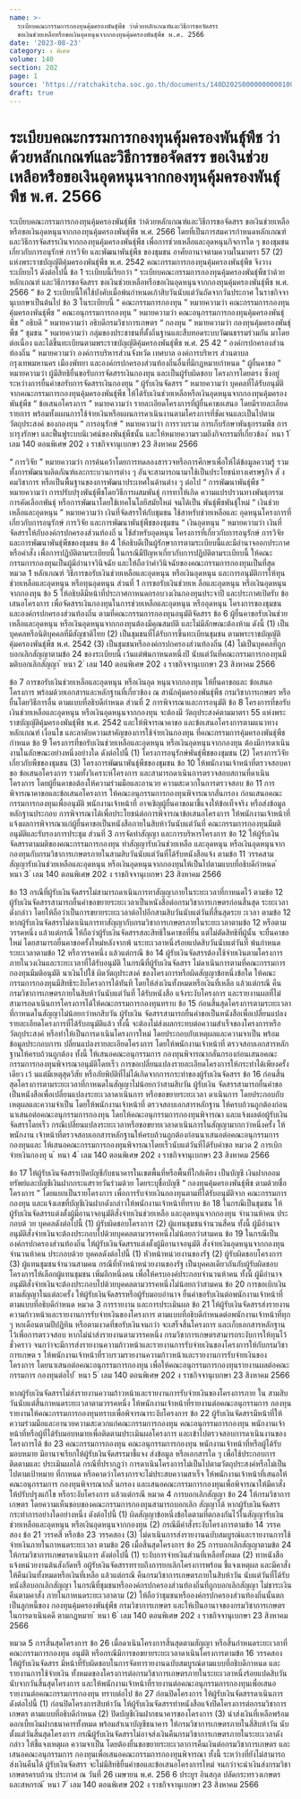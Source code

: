 ```yaml
---
name: >-
  ระเบียบคณะกรรมการกองทุนคุ้มครองพันธ์ุพืช ว่าด้วยหลักเกณฑ์และวิธีการขอจัดสรร
  ขอเงินช่วยเหลือหรือขอเงินอุดหนุนจากกองทุนคุ้มครองพันธ์ุพืช พ.ศ. 2566
date: '2023-08-23'
category: ง พิเศษ
volume: 140
section: 202
page: 1
source: 'https://ratchakitcha.soc.go.th/documents/140D202S0000000000100.pdf'
draft: true
---
```


# ระเบียบคณะกรรมการกองทุนคุ้มครองพันธ์ุพืช ว่าด้วยหลักเกณฑ์และวิธีการขอจัดสรร ขอเงินช่วยเหลือหรือขอเงินอุดหนุนจากกองทุนคุ้มครองพันธ์ุพืช พ.ศ. 2566

ระเบียบคณะกรรมการกองทุนคุ้มครองพันธุ์พืช ว่าด้วยหลักเกณฑ์และวิธีการขอจัดสรร ขอเงินช่วยเหลือหรือขอเงินอุดหนุนจากกองทุนคุ้มครองพันธุ์พืช พ.ศ. 2566 โดยที่เป็นการสมควรกำหนดหลักเกณฑ์และวิธีการจัดสรรเงินจากกองทุนคุ้มครองพันธุ์พืช เพื่อการช่วยเหลือและอุดหนุนกิจการใด ๆ ของชุมชนเกี่ยวกับการอนุรักษ์ การวิจัย และพัฒนาพันธุ์พืช ของชุมชน อาศัยอานาจตามความในมาตรา 57 (2) แห่งพระราชบัญญัติคุ้มครองพันธุ์พืช พ.ศ. 2542 คณะกรรมการกองทุนคุ้มครองพันธุ์พืช จึงวางระเบียบไว้ ดังต่อไปนี้ ข้อ 1 ระเบียบนี้เรียกว่า “ ระเบียบคณะกรรมการกองทุนคุ้มครองพันธุ์พืชว่าด้วยหลักเกณฑ์ และวิธีการขอจัดสรร ขอเงินช่วยเหลือหรือขอเงินอุดหนุนจากกองทุนคุ้มครองพันธุ์พืช พ.ศ. 2566 ” ข้อ 2 ระเบียบนี้ให้ใช้บังคับเมื่อพ้นกำหนดเก้าสิบวันนับแต่วันถัดจากวันประกาศ ในราชกิจจานุเบกษาเป็นต้นไป ข้อ 3 ในระเบียบนี้ “ คณะกรรมการกองทุน ” หมายความว่า คณะกรรมการกองทุนคุ้มครองพันธุ์พืช “ คณะอนุกรรมการกองทุน ” หมายความว่า คณะอนุกรรมการกองทุนคุ้มครองพันธุ์ พืช “ อธิบดี ” หมายความว่า อธิบดีกรมวิชาการเกษตร “ กองทุน ” หมายความว่า กองทุนคุ้มครองพันธุ์พืช “ ชุมชน ” หมายความว่า กลุ่มของประชาชนที่ตั้งถิ่นฐานและสืบทอดระบบวัฒนธรรมร่วมกัน มาโดยต่อเนื่อง และได้ขึ้นทะเบียนตามพระราชบัญญัติคุ้มครองพันธุ์พืช พ.ศ. 25 42 “ องค์กรปกครองส่วนท้องถิ่น ” หมายความว่า องค์การบริหารส่วนจังหวัด เทศบาล องค์การบริหาร ส่วนตาบล กรุงเทพมหานคร เมืองพัทยา และองค์กรปกครองส่วนท้องถิ่นอื่นที่มีกฎหมายกำหนด “ ผู้ยื่นคาขอ ” หมายความว่า ผู้มีสิทธิยื่นขอรับการจัดสรรเงินกองทุน และเป็นผู้รับผิดชอบ โครงการโดยตรง ซึ่งอยู่ระหว่างการยื่นคำขอรับการจัดสรรเงินกองทุน “ ผู้รับเงินจัดสรร ” หมายความว่า บุคคลที่ได้รับอนุมัติจากคณะกรรมการกองทุนคุ้มครองพันธุ์พืช ให้ได้รับเงินช่วยเหลือหรือเงินอุดหนุนจากกองทุนคุ้มครองพันธุ์พืช “ ข้อเสนอโครงการ ” หมายความว่า รายละเอียดโครงการที่ผู้ยื่นคาขอเสนอ โดยมีรายละเอียด รายการ พร้อมทั้งแผนการใช้จ่ายเงินหรือแผนการดาเนินงานตามโครงการที่ชัดเจนและเป็นไปตามวัตถุประสงค์ ของกองทุน “ การอนุรักษ์ ” หมายความว่า การรวบรวม การเก็บรักษาพันธุกรรมพืช การบารุงรักษา และฟื้นฟูระบบนิเวศน์ของพันธุ์พืชนั้น และให้หมายความรวมถึงกิจกรรมที่เกี่ยวข้อง ้ หนา 1 ่ เลม 140 ตอนพิเศษ 202 ง ราชกิจจานุเบกษา 23 สิงหาคม 2566

“ การวิจัย ” หมายความว่า การค้นคว้าโดยการทดลองสารวจหรือการศึกษาเพื่อให้ได้ข้อมูลความรู้ รวมทั้งการพัฒนาผลิตภัณฑ์และกระบวนการต่าง ๆ อันจะสามารถนามาใช้เป็นประโยชน์ทางเศรษฐกิจ สั งคมวิชาการ หรือเป็นพื้นฐานของการพัฒนาประเทศในด้านต่าง ๆ ต่อไป “ การพัฒนาพันธุ์พืช ” หมายความว่า การปรับปรุงพันธุ์พืชโดยวิธีการผสมพันธุ์ การทาให้เกิด ความแปรปรวนทางพันธุกรรม การคัดเลือกพันธุ์ หรือการพัฒนาโดยใช้เทคโนโลยีสมัยใหม่ จนได้เป็น พันธุ์พืชพันธุ์ใหม่ “ เงินช่วยเหลือและอุดหนุน ” หมายความว่า เงินที่จัดสรรให้กับชุมชน ใช้สาหรับช่วยเหลือและ อุดหนุนโครงการที่เกี่ยวกับการอนุรักษ์ การวิจัย และการพัฒนาพันธุ์พืชของชุมชน “ เงินอุดหนุน ” หมายความว่า เงินที่จัดสรรให้กับองค์กรปกครองส่วนท้องถิ่ น ใช้สำหรับอุดหนุน โครงการที่เกี่ยวกับการอนุรักษ์ การวิจัย และการพัฒนาพันธุ์พืชของชุมชน ข้อ 4 ให้อธิบดีเป็นผู้รักษาการตามระเบียบนี้และมีอำนาจออกประกาศ หรือคำสั่ง เพื่อการปฏิบัติตามระเบียบนี้ ในกรณีมีปัญหาเกี่ยวกับการปฏิบัติตามระเบียบนี้ ให้คณะกรรมการกองทุนเป็นผู้มีอำนาจวินิจฉัย และให้ถือว่าคำวินิจฉัยของคณะกรรมการกองทุนเป็นที่สุด หมวด 1 หลักเกณฑ์ วิธีการขอรับเงินช่วยเหลือและอุดหนุน หรือเงินอุดหนุน และการอนุมัติการให้ทุนช่วยเหลือและอุดหนุน หรือทุนอุดหนุน ส่วนที่ 1 การขอรับเงินช่วยเห ลือและอุดหนุน หรือเงินอุดหนุนจากกองทุน ข้อ 5 ให้อธิบดีมีหน้าที่ประกาศกาหนดกรอบวงเงินกองทุนประจาปี และประกาศเปิดรับ ข้อเสนอโครงการ เพื่อจัดสรรเงินกองทุนในการช่วยเหลือและอุดหนุน หรืออุดหนุน โครงการของชุมชน และองค์กรปกครองส่วนท้องถิ่น ตามที่คณะกรรมการกองทุนอนุมัติจัดสรร ข้อ 6 ผู้ยื่นคาขอรับเงินช่วยเหลือและอุดหนุน หรือเงินอุดหนุนจากกองทุนต้องมีคุณสมบัติ และไม่มีลักษณะต้องห้าม ดังนี้ (1) เป็นบุคคลหรือนิติบุคคลที่มีสัญชาติไทย (2) เป็นชุมชนที่ได้รับการขึ้นทะเบียนชุมชน ตามพระราชบัญญัติ คุ้มครองพันธุ์พืช พ.ศ. 2542 (3) เป็นชุมชนหรือองค์กรปกครองส่วนท้องถิ่น (4) ไม่เป็นบุคคลที่ถูกบอกเลิกสัญญาตามข้อ 24 ของระเบียบนี้ เว้นแต่พ้นกาหนดหนึ่งปี นับแต่วันที่คณะกรรมการกองทุนมีมติบอกเลิกสัญญา ้ หนา 2 ่ เลม 140 ตอนพิเศษ 202 ง ราชกิจจานุเบกษา 23 สิงหาคม 2566

ข้อ 7 การขอรับเงินช่วยเหลือและอุดหนุน หรือเงินอุด หนุนจากกองทุน ให้ยื่นคาขอและ ข้อเสนอโครงการ พร้อมด้วยเอกสารและหลักฐานที่เกี่ยวข้อง ณ สานักคุ้มครองพันธุ์พืช กรมวิชาการเกษตร หรือยื่นโดยวิธีการอื่น ตามแบบที่อธิบดีกำหนด ส่วนที่ 2 การพิจารณาและการอนุมัติ ข้อ 8 โครงการที่ขอรับเงินช่วยเหลือและอุดหนุน หรือเงินอุดหนุนจากกองทุน จะต้องมี วัตถุประสงค์ตามมาตรา 55 แห่งพระราชบัญญัติคุ้มครองพันธุ์พืช พ.ศ. 2542 และให้พิจารณาคาขอ และข้อเสนอโครงการตามแนวทาง หลักเกณฑ์ เงื่อนไข และลาดับความสาคัญของการใช้จ่ายเงินกองทุน ที่คณะกรรมการคุ้มครองพันธุ์พืชกำหนด ข้อ 9 โครงการที่ขอรับเงินช่วยเหลือและอุดหนุน หรือเงินอุดหนุนจากกองทุน ต้องมีการดาเนินงานในลักษณะอย่างหนึ่งอย่างใด ดังต่อไปนี้ (1) โครงการอนุรักษ์พันธุ์พืชของชุมชน (2) โครงการวิจัยเกี่ยวกับพืชของชุมชน (3) โครงการพัฒนาพันธุ์พืชของชุมชน ข้อ 10 ให้พนักงานเจ้าหน้าที่ตรวจสอบคาขอ ข้อเสนอโครงการ รวมทั้งวิเคราะห์โครงการ และสามารถดาเนินการตรวจสอบสถานที่ดาเนินโครงการ โดยผู้ยื่นคาขอต้องให้ความร่วมมือและอานวย ความสะดวกในการตรวจสอบ ข้อ 11 การพิจารณาคาขอและข้อเสนอโครงการ ให้คณะอนุกรรมการกองทุนพิจารณากลั่นกรอง ก่อนเสนอคณะกรรมการกองทุนเพื่ออนุมัติ พนักงานเจ้าหน้าที่ อาจเชิญผู้ยื่นคาขอมาชี้แจงให้ข้อเท็จจริง หรือส่งข้อมูลหลักฐานประกอบ การพิจารณาได้เพื่อประโยชน์ต่อการพิจารณาข้อเสนอโครงการ ให้พนักงานเจ้าหน้าที่ แจ้งผลการพิจารณาแก่ผู้ยื่นคาขอเป็นหนังสือภายในสิบห้าวันนับแต่วันที่ คณะกรรมการกองทุนมีมติอนุมัติและรับรองการประชุม ส่วนที่ 3 การจัดทำสัญญา และการบริหารโครงการ ข้อ 12 ให้ผู้รับเงินจัดสรรตามมติของคณะกรรมการกองทุน ทำสัญญารับเงินช่วยเหลือ และอุดหนุน หรือเงินอุดหนุนจากกองทุนกับกรมวิชาการเกษตรภายในสามสิบวันนับแต่วันที่ได้รับหนังสือแจ้ง ตามข้อ 11 วรรคสาม สัญญารับเงินช่วยเหลือและอุดหนุน หรือเงินอุดหนุนจากกองทุนให้เป็นไปตามแบบที่อธิบดีกำหนด ้ หนา 3 ่ เลม 140 ตอนพิเศษ 202 ง ราชกิจจานุเบกษา 23 สิงหาคม 2566

ข้อ 13 กรณีที่ผู้รับเงินจัดสรรไม่สามารถดาเนินการทาสัญญาภายในระยะเวลาที่กาหนดไว้ ตามข้อ 12 ผู้รับเงินจัดสรรสามารถยื่นคำขอขยายระยะเวลาเป็นหนังสือต่อกรมวิชาการเกษตรก่อนสิ้นสุด ระยะเวลาดังกล่าว โดยให้ถือว่าเป็นการขยายระยะเวลาต่อไปอีกสามสิบวันนับแต่วันที่สิ้นสุดระย ะเวลา ตามข้อ 12 หากผู้รับเงินจัดสรรไม่ดาเนินการทาสัญญากับกรมวิชาการเกษตรภายในระยะเวลาตามข้อ 12 หรือตามวรรคหนึ่ง แล้วแต่กรณี ให้ถือว่าผู้รับเงินจัดสรรสละสิทธิในคาขอที่ยื่น แต่ไม่ตัดสิทธิที่ผู้นั้น จะยื่นคาขอใหม่ โดยสามารถยื่นคาขอครั้งใหม่หลังจากพ้ นระยะเวลาหนึ่งร้อยแปดสิบวันนับแต่วันที่ พ้นกำหนดระยะเวลาตามข้อ 12 หรือวรรคหนึ่ง แล้วแต่กรณี ข้อ 14 ผู้รับเงินจัดสรรต้องใช้จ่ายเงินตามโครงการภายในวงเงินและระยะเวลาที่ได้รับอนุมัติ ในกรณีที่ผู้รับเงินจัดสรร ไม่ดาเนินการตามที่คณะกรรมการกองทุนมีมติอนุมัติ นาเงินไปใช้ ผิดวัตถุประสงค์ ของโครงการหรือผิดสัญญาข้อหนึ่งข้อใด ให้คณะกรรมการกองทุนมีสิทธิระงับโครงการได้ทันที โดยให้ส่งเงินทั้งหมดหรือเงินที่เหลือ แล้วแต่กรณี คืนกรมวิชาการเกษตรภายในสิบห้าวันนับแต่วันที่ ได้รับหนังสือ แจ้งระงับโครงการ และรายงานผลที่ไม่สามารถดาเนินการโครงการได้ให้คณะกรรมการกองทุนทราบ ข้อ 15 ก่อนสิ้นสุดโครงการตามระยะเวลาที่กาหนดในสัญญาไม่น้อยกว่าหกสิบวัน ผู้รับเงิน จัดสรรสามารถยื่นคำขอเป็นหนังสือเพื่อเปลี่ยนแปลงรายละเอียดโครงการที่ได้รับอนุมัติแล้ว ทั้งนี้ จะต้องไม่ส่งผลกระทบต่อความสำเร็จของโครงการหรือวัตถุประสงค์ หรือทำให้เป็นการดาเนินโครงการใหม่ โดยประกอบกับเหตุผลและความจาเป็น พร้อมข้อมูลประกอบการเ ปลี่ยนแปลงรายละเอียดโครงการ โดยให้พนักงานเจ้าหน้าที่ ตรวจสอบเอกสารหลักฐานให้ครบถ้วนถูกต้อง ทั้งนี้ ให้เสนอคณะอนุกรรมการ กองทุนพิจารณากลั่นกรองก่อนเสนอคณะกรรมการกองทุนพิจารณาอนุมัติโดยเร็ว การขอเปลี่ยนแปลงรายละเอียดโครงการให้กระทำได้เพียงครั้งเดียว เว้ นแต่มีเหตุสุดวิสัย หรือภัยพิบัติที่ไม่ได้เกิดจากการกระทำของผู้รับเงินจัดสรร ข้อ 16 ก่อนสิ้นสุดโครงการตามระยะเวลาที่กาหนดในสัญญาไม่น้อยกว่าสามสิบวัน ผู้รับเงิน จัดสรรสามารถยื่นคำขอเป็นหนังสือเพื่อเปลี่ยนแปลงระยะเวลาดาเนินการ หรือขอขยายระยะเวลา ดาเนินการ โดยประกอบกับเหตุผลและความจำเป็น โดยให้พนักงานเจ้าหน้าที่ ตรวจสอบเอกสารหลักฐาน ให้ครบถ้วนถูกต้องก่อนนาเสนอต่อคณะอนุกรรมการกองทุน โดยให้คณะอนุกรรมการกองทุนพิจารณา และแจ้งผลต่อผู้รับเงินจัดสรรโดยเร็ว กรณีเปลี่ยนแปลงระยะเวลาหรือขอขยายเวลาดาเนินการในสัญญามากกว่าหนึ่งครั้ง ให้พนักงาน เจ้าหน้าที่ตรวจสอบเอกสารหลักฐานให้ครบถ้วนถูกต้องก่อนนาเสนอต่อคณะอนุกรรมการกองทุนและ ให้เสนอคณะกรรมการกองทุนพิจารณาโดยเร็วนับแต่วันที่ได้รับคำขอ หมวด 2 การเบิกจ่ายเงินกองทุ น ้ หนา 4 ่ เลม 140 ตอนพิเศษ 202 ง ราชกิจจานุเบกษา 23 สิงหาคม 2566

ข้อ 17 ให้ผู้รับเงินจัดสรรเปิดบัญชีกับธนาคารในเขตพื้นที่หรือพื้นที่ใกล้เคียง เป็นบัญชี เงินฝากออมทรัพย์และบัญชีเงินฝากกระแสรายวันร่วมด้วย โดยระบุชื่อบัญชี “ กองทุนคุ้มครองพันธุ์พืช ตามด้วยชื่อโครงการ ” โดยแยกเป็นรายโครงการ เพื่อการรับจ่ายเงินกองทุนตามที่ได้รับอนุมัติจาก คณะกรรมการกองทุน และแจ้งเลขที่บัญชีเงินฝากดังกล่าวให้พนักงานเจ้าหน้าที่ทราบ ข้อ 18 ในกรณีเป็นชุมชน ให้ผู้รับเงินจัดสรรแต่งตั้งผู้มีอานาจอนุมัติสั่งจ่ายเงินช่วยเหลือ และอุดหนุนจากกองทุน จำนวนห้าคน ประกอบด้ วย บุคคลดังต่อไปนี้ (1) ผู้รับผิดชอบโครงการ (2) ผู้แทนชุมชนจำนวนสี่คน ทั้งนี้ ผู้มีอำนาจอนุมัติสั่งจ่ายเงินจะต้องประกอบไปด้วยบุคคลตามวรรคหนึ่งไม่น้อยกว่าสามคน ข้อ 19 ในกรณีเป็นองค์กรปกครองส่วนท้องถิ่น ให้ผู้รับเงินจัดสรรแต่งตั้งผู้มีอานาจอนุมัติ สั่งจ่ายเงินอุดหนุนจากกองทุน จำนวนห้าคน ประกอบด้วย บุคคลดังต่อไปนี้ (1) หัวหน้าหน่วยงานของรัฐ (2) ผู้รับผิดชอบโครงการ (3) ผู้แทนชุมชนจำนวนสามคน กรณีที่หัวหน้าหน่วยงานของรัฐ เป็นบุคคลเดียวกันกับผู้รับผิดชอบโครงการให้เลือกผู้แทนชุมชน เพิ่มอีกหนึ่งคน เพื่อให้ครบองค์ประกอบจำนวนห้าคน ทั้งนี้ ผู้มีอำนาจอนุมัติสั่งจ่ายเงินจะต้องประกอบไปด้วยบุคคลตามวรรคหนึ่งไม่น้อยกว่าสามคน ข้อ 20 การขอเบิกเงินตามสัญญาในแต่ละครั้ง ให้ผู้รับเงินจัดสรรหรือผู้รับมอบอำนาจ ยื่นคำขอรับเงินต่อพนักงานเจ้าหน้าที่ตามแบบที่อธิบดีกำหนด หมวด 3 การรายงาน และการประเมินผล ข้อ 21 ให้ผู้รับเงินจัดสรรส่งรายงานความก้าวหน้าและรายงานการรับจ่ายเงินของโครงการ ตามแบบที่อธิบดีกำหนดต่อพนักงานเจ้าหน้าที่ทุก ๆ หกเดือนตามปีปฏิทิน หรือตามงวดที่ขอรับเงินจนกว่า จะเสร็จสิ้นโครงการ และเก็บเอกสารหลักฐานไว้เพื่อการตรวจสอบ หากไม่นำส่งรายงานตามวรรคหนึ่ง กรมวิชาการเกษตรสามารถระงับการให้ทุนไว้ชั่วคราว จนกว่าจะมีการส่งรายงานความก้าวหน้าและรายงานการรับจ่ายเงินของโครงการให้กับกรมวิชาการเกษต ร ให้พนักงานเจ้าหน้าที่รวบรวมรายงานความก้าวหน้าและรายงานการรับจ่ายเงินของโครงการ โดยนาเสนอต่อคณะอนุกรรมการกองทุน เพื่อให้คณะอนุกรรมการกองทุนรายงานผลต่อคณะกรรมการ กองทุนต่อไป ้ หนา 5 ่ เลม 140 ตอนพิเศษ 202 ง ราชกิจจานุเบกษา 23 สิงหาคม 2566

หากผู้รับเงินจัดสรรไม่ส่งรายงานความก้าวหน้าและรายงานการรับจ่ายเงินของโครงการภาย ใน สามสิบวันนับแต่สิ้นกาหนดระยะเวลาตามวรรคหนึ่ง ให้พนักงานเจ้าหน้าที่รายงานต่อคณะอนุกรรมการ กองทุนรายงานให้คณะกรรมการกองทุนทราบเพื่อพิจารณาระงับโครงการ ข้อ 22 ผู้รับเงินจัดสรรมีหน้าที่ให้ความร่วมมือและอานวยความสะดวกแก่คณะกรรมการกองทุน คณะอนุกรรมการกองทุน พนักงานเจ้าหน้าที่หรือผู้ที่ได้รับมอบหมายเพื่อติดตามประเมินผลโครงการ และเข้าไปตรวจสอบการดาเนินงานของโครงการได้ ข้อ 23 คณะกรรมการกองทุน คณะอนุกรรมการกองทุน พนักงานเจ้าหน้าที่หรือผู้ได้รับมอบหมาย มีอานาจเรียกให้ผู้รับเงินจัดสรรมาชี้แจง ส่งข้อมูล หรือเอกสารใด ๆ เพื่อใช้ประกอบการติดตามและ ประเมินผลได้ กรณีที่ปรากฏว่า การดาเนินโครงการไม่เป็นไปตามวัตถุประสงค์หรือไม่เป็นไปตามเป้าหมาย ที่กาหนด หรือคาดว่าโครงการจะไม่ประสบความสาเร็จ ให้พนักงานเจ้าหน้าที่เสนอให้คณะอนุกรรมการ กองทุนพิจารณากลั่ นกรอง และเสนอคณะกรรมการกองทุนเพื่อพิจารณาให้มีคาสั่งให้ปรับปรุงแก้ไข หรือระงับโครงการ แล้วแต่กรณี หมวด 4 การบอกเลิกสัญญา ข้อ 24 ให้กรมวิชาการเกษตร โดยความเห็นชอบของคณะกรรมการกองทุนสามารถบอกเลิก สัญญาได้ หากผู้รับเงินจัดสรรกระทำการอย่างใดอย่างหนึ่ง ดังต่อไปนี้ (1) ผิดสัญญาข้อหนึ่งข้อใดตามที่ตกลงกันไว้ในสัญญารับเงินช่วยเหลือและอุดหนุน หรือเงินอุดหนุนจากกองทุน (2) กรณีมีคำสั่งระงับโครงการตามข้อ 14 วรรคสอง ข้อ 21 วรรคสี่ หรือข้อ 23 วรรคสอง (3) ไม่ดาเนินการส่งรายงานฉบับสมบูรณ์และรายงานการใช้จ่ายเงินภายในกาหนดระยะเวลา ตามข้อ 26 เมื่อสิ้นสุดโครงการ ข้อ 25 การบอกเลิกสัญญาตามข้อ 24 ให้กรมวิชาการเกษตรดาเนินการ ดังต่อไปนี้ (1) ระงับการจ่ายเงินส่วนที่เหลือทั้งหมด (2) ทาหนังสือแจ้งหน่วยงานต้นสังกัดหรื อผู้รับเงินจัดสรรทราบถึงการยกเลิกโครงการพร้อม ชี้แจงเหตุผล และมีคาสั่งให้คืนเงินทั้งหมดหรือเงินที่เหลือ แล้วแต่กรณี คืนกรมวิชาการเกษตรภายในสิบห้าวัน นับแต่วันที่ได้รับหนังสือบอกเลิกสัญญา ในกรณีที่ชุมชนหรือองค์กรปกครองส่วนท้องถิ่นที่ถูกบอกเลิกสัญญา ไม่ชาระเงินคืนตามคาสั่ง ภายในกาหนดระยะเวลาตาม (2) ให้ถือว่าชุมชนหรือองค์กรปกครองส่วนท้องถิ่นนั้นตกเป็นลูกหนี้ของ กองทุนคุ้มครองพันธุ์พืช กรมวิชาการเกษตร และให้เป็นอานาจของกรมวิชาการเกษตรในการดาเนินคดี ตามกฎหมาย ้ หนา 6 ่ เลม 140 ตอนพิเศษ 202 ง ราชกิจจานุเบกษา 23 สิงหาคม 2566

หมวด 5 การสิ้นสุดโครงการ ข้อ 26 เมื่อดาเนินโครงการสิ้นสุดตามสัญญา หรือสิ้นกำหนดระยะเวลาที่คณะกรรมการกองทุน อนุมัติ หรือกรณีมีการขอขยายระยะเวลาดาเนินโครงการตามข้อ 16 วรรคสอง ให้ผู้รับเงินจัดสรร มีหน้าที่รับผิดชอบในการจัดทารายงานฉบับสมบูรณ์ตามแบบที่อธิบดีกาหนด และรายงานการใช้จ่ายเงิน ทั้งหมดของโครงการต่อกรมวิชาการเกษตรภายในระยะเวลาหนึ่งร้อยแปดสิบวันนับจากวันสิ้นสุดโครงการ และให้พนักงานเจ้าหน้าที่รายงานต่อคณะอนุกรรมการกองทุนเพื่อเสนอรายงานต่อคณะกรรมการกองทุน ทราบต่อไป ข้อ 27 ก่อนปิดโครงการ ให้ผู้รับเงินจัดสรรดาเนินการ ดังต่อไปนี้ (1) ก่อนปิดโครงการสิบห้าวัน ให้ผู้รับเงินจัดสรรทำหนังสือแจ้งปิดโครงการต่อกรมวิชาการเกษตร ตามแบบที่อธิบดีกำหนด (2) ปิดบัญชีเงินฝากธนาคารของโครงการ (3) นำส่งเงินที่เหลือพร้อมดอกเบี้ยเงินฝากธนาคารทั้งหมด พร้อมสำเนาบัญชีธนาคาร ให้กรมวิชาการเกษตรภายในสี่สิบห้าวัน นับตั้งแต่วันสิ้นสุดโครงการ กรณีผู้รับเงินจัดสรรไม่อาจส่งเงินคืนกรมวิชาการเกษตรภายในระยะเวลาดังกล่าว ให้ชี้แจงเหตุผล ความจาเป็น โดยต้องยื่นขอขยายระยะเวลาการคืนเงินต่อกรมวิชาการเกษตร และเสนอคณะอนุกรรมการ กองทุนเพื่อเสนอคณะกรรมการกองทุนพิจารณา ทั้งนี้ ระหว่างที่ยังไม่สามารถส่งเงินคืนได้ ผู้รับเงินจัดสรร จะไม่มีสิทธิยื่นคำขอและข้อเสนอโครงการใหม่ จนกว่าจะนำเงินส่งกรมวิชาเกษตรครบถ้วน ประกาศ ณ วันที่ 26 เมษายน พ.ศ. 256 6 ประยูร อินสกุล ปลัดกระทรวงเกษตรและสหกรณ์ ้ หนา 7 ่ เลม 140 ตอนพิเศษ 202 ง ราชกิจจานุเบกษา 23 สิงหาคม 2566

